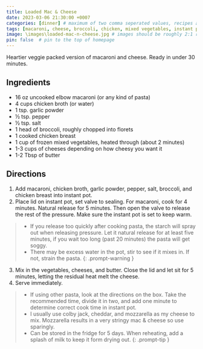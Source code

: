 ```yaml
---
title: Loaded Mac & Cheese
date: 2023-03-06 21:30:00 +0007 
categories: [dinner] # maximum of two comma seperated values, recipes are organized in folders based on the category
tags: [macaroni, cheese, broccoli, chicken, mixed vegetables, instant pot, 30 minute meal]     # tags should always be lowercase
image: \images\loaded-mac-n-cheese.jpg # images should be roughly 2:1 ratio
pin: false  # pin to the top of homepage
---
```


Heartier veggie packed version of macaroni and cheese. Ready in under 30 minutes.

## Ingredients

* 16 oz uncooked elbow macaroni (or any kind of pasta)
* 4 cups chicken broth (or water)
* 1 tsp. garlic powder
* &frac12; tsp. pepper
* &frac12; tsp. salt
* 1 head of broccoli, roughly chopped into florets
* 1 cooked chicken breast
* 1 cup of frozen mixed vegetables, heated through (about 2 minutes)
* 1-3 cups of cheeses depending on how cheesy you want it
* 1-2 Tbsp of butter


## Directions

1. Add macaroni, chicken broth, garlic powder, pepper, salt, broccoli, and chicken breast into instant pot.
2. Place lid on instant pot, set valve to sealing. For macaroni, cook for 4 minutes. Natural release for 5 minutes. Then open the valve to release the rest of the pressure. Make sure the instant pot is set to keep warm. 

> * If you release too quickly after cooking pasta, the starch will spray out when releasing pressure. Let it natural release for at least five minutes, if you wait too long (past 20 minutes) the pasta will get soggy.
> * There may be excess water in the pot, stir to see if it mixes in. If not, strain the pasta.
{: .prompt-warning }

3. Mix in the vegetables, cheeses, and butter. Close the lid and let sit for 5 minutes, letting the residual heat melt the cheese.
4. Serve immediately.

> * If using other pasta, look at the directions on the box. Take the recommended time, divide it in two, and add one minute to determine correct cook time in instant pot.
> * I usually use colby jack, cheddar, and mozzarella as my cheese to mix. Mozzarella results in a very stringy mac & cheese so use sparingly.
> * Can be stored in the fridge for 5 days. When reheating, add a splash of milk to keep it form drying out.
{: .prompt-tip }



